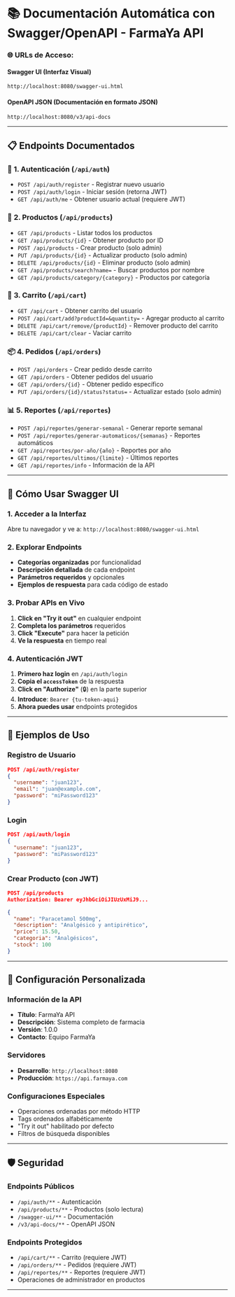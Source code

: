 # 📚 **Documentación Automática con Swagger/OpenAPI - FarmaYa API**

### 🌐 **URLs de Acceso:**

#### **Swagger UI (Interfaz Visual)**

```
http://localhost:8080/swagger-ui.html
```

#### **OpenAPI JSON (Documentación en formato JSON)**

```
http://localhost:8080/v3/api-docs
```

---

## 📋 **Endpoints Documentados**

### 🔐 **1. Autenticación (`/api/auth`)**

- `POST /api/auth/register` - Registrar nuevo usuario
- `POST /api/auth/login` - Iniciar sesión (retorna JWT)
- `GET /api/auth/me` - Obtener usuario actual (requiere JWT)

### 💊 **2. Productos (`/api/products`)**

- `GET /api/products` - Listar todos los productos
- `GET /api/products/{id}` - Obtener producto por ID
- `POST /api/products` - Crear producto (solo admin)
- `PUT /api/products/{id}` - Actualizar producto (solo admin)
- `DELETE /api/products/{id}` - Eliminar producto (solo admin)
- `GET /api/products/search?name=` - Buscar productos por nombre
- `GET /api/products/category/{category}` - Productos por categoría

### 🛒 **3. Carrito (`/api/cart`)**

- `GET /api/cart` - Obtener carrito del usuario
- `POST /api/cart/add?productId=&quantity=` - Agregar producto al carrito
- `DELETE /api/cart/remove/{productId}` - Remover producto del carrito
- `DELETE /api/cart/clear` - Vaciar carrito

### 📦 **4. Pedidos (`/api/orders`)**

- `POST /api/orders` - Crear pedido desde carrito
- `GET /api/orders` - Obtener pedidos del usuario
- `GET /api/orders/{id}` - Obtener pedido específico
- `PUT /api/orders/{id}/status?status=` - Actualizar estado (solo admin)

### 📊 **5. Reportes (`/api/reportes`)**

- `POST /api/reportes/generar-semanal` - Generar reporte semanal
- `POST /api/reportes/generar-automaticos/{semanas}` - Reportes automáticos
- `GET /api/reportes/por-año/{año}` - Reportes por año
- `GET /api/reportes/ultimos/{limite}` - Últimos reportes
- `GET /api/reportes/info` - Información de la API

---

## 🚀 **Cómo Usar Swagger UI**

### **1. Acceder a la Interfaz**

Abre tu navegador y ve a: `http://localhost:8080/swagger-ui.html`

### **2. Explorar Endpoints**

- **Categorías organizadas** por funcionalidad
- **Descripción detallada** de cada endpoint
- **Parámetros requeridos** y opcionales
- **Ejemplos de respuesta** para cada código de estado

### **3. Probar APIs en Vivo**

1. **Click en "Try it out"** en cualquier endpoint
2. **Completa los parámetros** requeridos
3. **Click "Execute"** para hacer la petición
4. **Ve la respuesta** en tiempo real

### **4. Autenticación JWT**

1. **Primero haz login** en `/api/auth/login`
2. **Copia el `accessToken`** de la respuesta
3. **Click en "Authorize"** (🔒) en la parte superior
4. **Introduce**: `Bearer {tu-token-aqui}`
5. **Ahora puedes usar** endpoints protegidos

---

## 📝 **Ejemplos de Uso**

### **Registro de Usuario**

```json
POST /api/auth/register
{
  "username": "juan123",
  "email": "juan@example.com",
  "password": "miPassword123"
}
```

### **Login**

```json
POST /api/auth/login
{
  "username": "juan123",
  "password": "miPassword123"
}
```

### **Crear Producto (con JWT)**

```json
POST /api/products
Authorization: Bearer eyJhbGciOiJIUzUxMiJ9...

{
  "name": "Paracetamol 500mg",
  "description": "Analgésico y antipirético",
  "price": 15.50,
  "categoria": "Analgésicos",
  "stock": 100
}
```

---

## 🎨 **Configuración Personalizada**

### **Información de la API**

- **Título**: FarmaYa API
- **Descripción**: Sistema completo de farmacia
- **Versión**: 1.0.0
- **Contacto**: Equipo FarmaYa

### **Servidores**

- **Desarrollo**: `http://localhost:8080`
- **Producción**: `https://api.farmaya.com`

### **Configuraciones Especiales**

- Operaciones ordenadas por método HTTP
- Tags ordenados alfabéticamente
- "Try it out" habilitado por defecto
- Filtros de búsqueda disponibles

---

## 🛡️ **Seguridad**

### **Endpoints Públicos**

- `/api/auth/**` - Autenticación
- `/api/products/**` - Productos (solo lectura)
- `/swagger-ui/**` - Documentación
- `/v3/api-docs/**` - OpenAPI JSON

### **Endpoints Protegidos**

- `/api/cart/**` - Carrito (requiere JWT)
- `/api/orders/**` - Pedidos (requiere JWT)
- `/api/reportes/**` - Reportes (requiere JWT)
- Operaciones de administrador en productos

---

